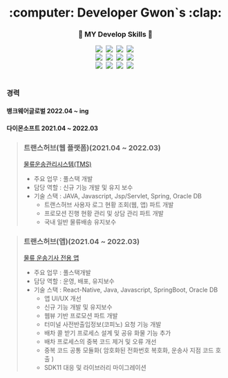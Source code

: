<div align="center">
  <h1> :computer: Developer Gwon`s :clap: </h1>
</div>
<div align="center">
  
  ###   💪 MY Develop Skills 💪
  
  <div>
    <img src="https://img.shields.io/badge/HTML5-E34F26?style=flat-square&logo=HTML5&logoColor=white"/>&nbsp
    <img src="https://img.shields.io/badge/CSS3-1572B6?style=flat-square&logo=CSS3&logoColor=white"/>&nbsp
    <img src="https://img.shields.io/badge/StyledComponents-DB7093?style=flat-square&logo=styled-components&logoColor=white"/>&nbsp
    <img src="https://img.shields.io/badge/JavaScript-F7DF1E?style=flat-square&logo=JavaScript&logoColor=white"/>&nbsp 
    <br>
    <img src="https://img.shields.io/badge/React-61DAFB?style=flat-square&logo=React&logoColor=white"/>&nbsp
    <img src="https://img.shields.io/badge/Redux-764ABC?style=flat-square&logo=Redux&logoColor=white"/>&nbsp
    <img src="https://img.shields.io/badge/ReduxSaga-999999?style=flat-square&logo=Redux-Saga&logoColor=white"/>&nbsp
    <img src="https://img.shields.io/badge/npm-CB3837?style=flat-square&logo=npm&logoColor=white"/>&nbsp
    <br>
    <img src="https://img.shields.io/badge/Java-007396?style=flat-square&logo=Java&logoColor=white"/>&nbsp 
    <img src="https://img.shields.io/badge/Spring-6DB33F?style=flat-square&logo=Spring&logoColor=white"/>&nbsp 
    <img src="https://img.shields.io/badge/Oracle-F80000?style=flat-square&logo=Oracle&logoColor=white"/>&nbsp 
    <img src="https://img.shields.io/badge/Github-181717?style=flat-square&logo=GitHub&logoColor=white"/>&nbsp 
    
  </div>
</div>

<!-- ![Gwon's GitHub stats](https://github-readme-stats.vercel.app/api?username=gwon522&hide=contribs,prs&show_icons=true&theme=tokyonight) -->
<!-- [![Top Langs](https://github-readme-stats.vercel.app/api/top-langs/?username=gwon522&layout=compact&theme=tokyonight&langs_count=7)](https://github.com/anuraghazra/github-readme-stats) -->
      
  
<br>
<h3> 경력</h3>
<h4> 뱅크웨어글로벌 2022.04 ~ ing</h4>

<h4> 다이몬소프트 2021.04 ~ 2022.03</h4>
  
> ### 트랜스허브(웹 플랫폼)(2021.04 ~ 2022.03)
> <a href="https://www.transhub.co.kr/main-login.do">물류운송관리시스템(TMS)</a> <br>
> - 주요 업무 : 풀스택 개발
> - 담당 역할 : 신규 기능 개발 및 유지 보수
> - 기술 스택 : JAVA, Javascript, Jsp/Servlet, Spring, Oracle DB
>   - 트랜스허브 사용자 로그 현황 조회(웹, 앱) 파트 개발
>   - 프로모션 진행 현황 관리 및 상담 관리 파트 개발
>   - 국내 일반 물류배송 유지보수

> ### 트랜스허브(앱)(2021.04 ~ 2022.03)
> <a href="https://play.google.com/store/apps/details?id=kr.co.shim&hl=ko&gl=US">물류 운송기사 전용 앱</a> <br>
> - 주요 업무 : 풀스택개발
> - 담당 역할 : 운영, 배포, 유지보수
> - 기술 스택 : React-Native, Java, Javascript, SpringBoot, Oracle DB
>   - 앱 UI/UX 개선
>   - 신규 기능 개발 및 유지보수
>   - 웹뷰 기반 프로모션 파트 개발
>   - 터미널 사전반출입정보(코피노) 요청 기능 개발
>   - 배차 콜 받기 프로세스 설계 및 공유 화물 기능 추가
>   - 배차 프로세스의 중복 코드 제거 및 오류 개선
>   - 중복 코드 공통 모듈화( 암호화된 전화번호 복호화, 운송사 지점 코드 호출 )
>   - SDK11 대응 및 라이브러리 마이그레이션 
  
